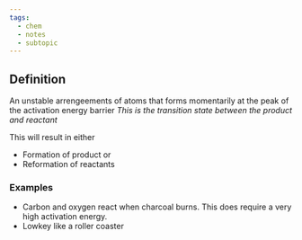 ```yaml
---
tags:
  - chem
  - notes
  - subtopic
---
```

## Definition
An unstable arrengeements of atoms that forms momentarily at the peak of the activation energy barrier
*This is the transition state between the product and reactant*

This will result in either 
- Formation of product
or
- Reformation of reactants

### Examples
- Carbon and oxygen react when charcoal burns. This does require a very high activation energy.
- Lowkey like a roller coaster
